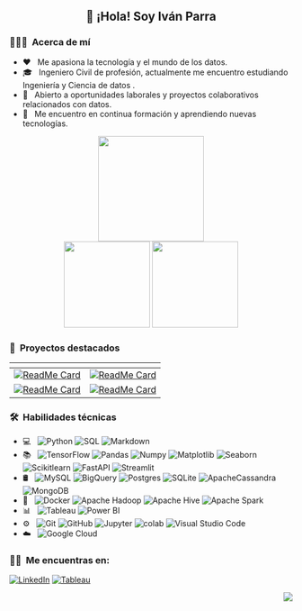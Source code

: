 <div align="center">
  <h2> 👋 ¡Hola! Soy Iván Parra </h2>
</div>
<h3> 👨🏻‍💻 &nbsp;Acerca de  mí </h3>

- ❤️ &nbsp; Me apasiona la tecnología y el mundo de los datos.
- 🎓 &nbsp; Ingeniero Civil de profesión, actualmente me encuentro estudiando Ingeniería y Ciencia de datos .
- 💼 &nbsp; Abierto a oportunidades laborales y proyectos colaborativos relacionados con datos.
- 🌱 &nbsp; Me encuentro en continua formación y aprendiendo nuevas tecnologías.


<div align="center">
  <img src="http://github-profile-summary-cards.vercel.app/api/cards/profile-details?username=Ivan2125&theme=nightowl" height="187.5"/>
  <div>
    <img src="http://github-profile-summary-cards.vercel.app/api/cards/repos-per-language?username=Ivan2125&theme=nightowl" height="153" />
    <img src="https://github-readme-streak-stats.herokuapp.com/?user=Ivan2125&theme=nightowl&hide_border=true" height="153" />
  </div>

<div align="left">
<h3> 📁 &nbsp;Proyectos destacados</h3>
</div>

| <!-- -->      | <!-- -->        |
|:-------------:|:---------------:|
| [![ReadMe Card](https://github-readme-stats.vercel.app/api/pin/?username=Ivan2125&repo=Proyecto-Integrador-M5&theme=nightowl)](https://github.com/Ivan2125/Proyecto-Integrador-M5)|[![ReadMe Card](https://github-readme-stats.vercel.app/api/pin/?username=Ivan2125&repo=data-engineering-zoomcamp&theme=nightowl)](https://github.com/Ivan2125/data-engineering-zoomcamp)|
|[![ReadMe Card](https://github-readme-stats.vercel.app/api/pin/?username=Ivan2125&repo=Retos-python-rust-by-Mouredev&theme=nightowl)](https://github.com/Ivan2125/Retos-python-rust-by-Mouredev)|[![ReadMe Card](https://github-readme-stats.vercel.app/api/pin/?username=Ivan2125&repo=A-Z-machine-learning-primeros-pasos&theme=nightowl)](https://github.com/Ivan2125/A-Z-machine-learning-primeros-pasos)|
</div>

<h3> 🛠 &nbsp;Habilidades técnicas</h3>

- 💻 &nbsp;
  ![Python](https://img.shields.io/badge/-Python-7fdbca?style=flat&logo=python)
  ![SQL](https://img.shields.io/badge/-SQL-7fdbca?style=flat&logo=sql)
  ![Markdown](https://img.shields.io/badge/-Markdown-7fdbca?style=flat&logo=markdown)
- 📚 &nbsp;
  ![TensorFlow](https://img.shields.io/badge/-TensorFlow-7fdbca?style=flat&logo=tensorflow)
  ![Pandas](https://img.shields.io/badge/-Pandas-7fdbca?style=flat&logo=pandas)
  ![Numpy](https://img.shields.io/badge/-Numpy-7fdbca?style=flat&logo=numpy)
  ![Matplotlib](https://img.shields.io/badge/-Matplotlib-7fdbca?style=flat&logo=matplotlib)
  ![Seaborn](https://img.shields.io/badge/-Seaborn-7fdbca?style=flat&logo=seaborn)
  ![Scikitlearn](https://img.shields.io/badge/-Scikitlearn-7fdbca?style=flat&logo=scikitlearn)
  ![FastAPI](https://img.shields.io/badge/-FastAPI-7fdbca?style=flat&logo=fastapi)
  ![Streamlit](https://img.shields.io/badge/-Streamlit-7fdbca?style=flat&logo=streamlit)
- 🛢 &nbsp;
  ![MySQL](https://img.shields.io/badge/-MySQL-7fdbca?style=flat&logo=MySQL)
  ![BigQuery](https://img.shields.io/badge/-BigQuery-7fdbca?style=flat&logo=bigquery)
  ![Postgres](https://img.shields.io/badge/-Postgres-7fdbca?style=flat&logo=postgresql)
  ![SQLite](https://img.shields.io/badge/-SQLite-7fdbca?style=flat&logo=sqlite)
  ![ApacheCassandra](https://img.shields.io/badge/-Cassandra-7fdbca?style=flat&logo=apache-cassandra&logoColor=white)
  ![MongoDB](https://img.shields.io/badge/-MongoDB-7fdbca?style=flat&logo=mongodb)
- 🔧 &nbsp;
  ![Docker](https://img.shields.io/badge/-Docker-7fdbca?style=flat&logo=docker)
  ![Apache Hadoop](https://img.shields.io/badge/-Apache%20Hadoop-7fdbca?style=flat&logo=apache-hadoop)
  ![Apache Hive](https://img.shields.io/badge/-Apache%20Hive-7fdbca?style=flat&logo=apache-hive)
  ![Apache Spark](https://img.shields.io/badge/-Apache%20Spark-7fdbca?style=flat&logo=apache-spark)
- 📊 &nbsp;
  ![Tableau](https://img.shields.io/badge/-Tableau-7fdbca?style=flat&logo=tableau)
  ![Power BI](https://img.shields.io/badge/-Power%20BI-7fdbca?style=flat&logo=powerbi)
- ⚙️ &nbsp;
  ![Git](https://img.shields.io/badge/-Git-7fdbca?style=flat&logo=git)
  ![GitHub](https://img.shields.io/badge/-GitHub-7fdbca?style=flat&logo=github)
  ![Jupyter](https://img.shields.io/badge/-Jupyter-7fdbca?style=flat&logo=jupyter)
  ![colab](https://img.shields.io/badge/-Colabs-7fdbca?style=flat&logo=colabbadge)
  ![Visual Studio Code](https://img.shields.io/badge/-Visual%20Studio%20Code-7fdbca?style=flat&logo=visual-studio-code&logoColor=007ACC)
- ☁️ &nbsp;
  ![Google Cloud](https://img.shields.io/badge/-Google%20Cloud-7fdbca?style=flat&logo=google-cloud)


<p align="center">
<h3> 🤝🏻 &nbsp;Me encuentras en: </h3>
<a href="https://www.linkedin.com/in/ivan-parra-2501/"><img alt="LinkedIn" src="https://img.shields.io/badge/LinkedIn-blue?style=flat-square&logo=linkedin"></a>
<a href="https://public.tableau.com/app/profile/ivan.parra7119"><img alt="Tableau" src="https://img.shields.io/badge/Tableau-E97627?style=flat-square&logo=tableau&logoColor=white"></a>
</p>

<div align="right">
    <img src="https://komarev.com/ghpvc/?username=Ivan2125&style=for-the-badge&color=55acb7&label=VISITANTES"/>
</div>

